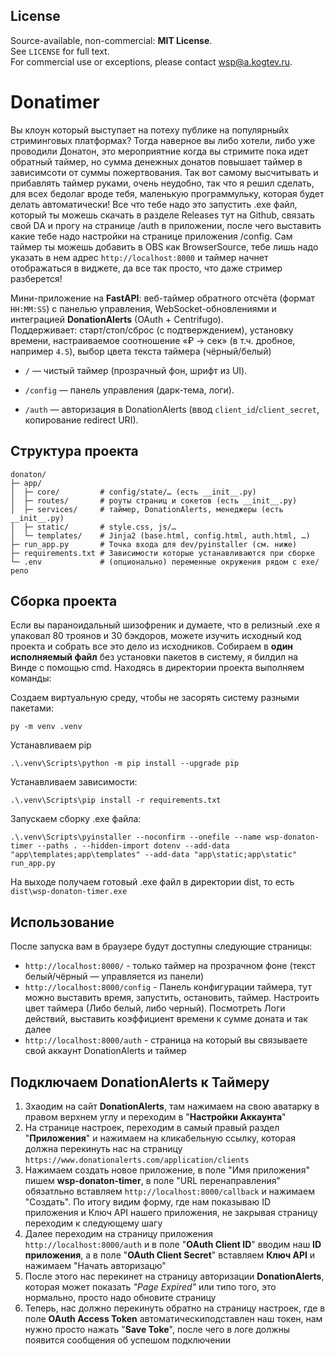 ## License
Source-available, non-commercial: **MIT License**.  
See `LICENSE` for full text.  
For commercial use or exceptions, please contact <wsp@a.kogtev.ru>.

# Donatimer

Вы клоун который выступает на потеху публике на популярныйх стриминговых платформах? Тогда наверное вы либо хотели, либо уже проводили Донатон, это мероприятние когда вы стримите пока идет обратный таймер, но сумма денежных донатов повышает таймер в зависимсоти от суммы пожертвования. Так вот самому высчитывать и прибавлять таймер руками, очень неудобно, так что я решил сделать, для всех бедолаг вроде тебя, маленькую программульку, которая будет делать автоматически! Все что тебе надо это запустить .exe файл, который ты можешь скачать в разделе Releases тут на Github, связать свой DA и прогу на странице /auth в приложении, после чего выставить какие тебе надо настройки на странице приложения /config. Сам таймер ты можешь добавить в OBS как BrowserSource, тебе лишь надо указать в нем адрес `http://localhost:8000` и таймер начнет отображаться в виджете, да все так просто, что даже стример разберется!

Мини-приложение на **FastAPI**: веб-таймер обратного отсчёта (формат `HH:MM:SS`) с панелью управления, WebSocket-обновлениями и интеграцией **DonationAlerts** (OAuth + Centrifugo).  
Поддерживает: старт/стоп/сброс (с подтверждением), установку времени, настраиваемое соотношение «₽ → сек» (в т.ч. дробное, например `4.5`), выбор цвета текста таймера (чёрный/белый)
- `/` — чистый таймер (прозрачный фон, шрифт из UI).
    
- `/config` — панель управления (дарк-тема, логи).
    
- `/auth` — авторизация в DonationAlerts (ввод `client_id`/`client_secret`, копирование redirect URI).

## Структура проекта
```
donaton/
├─ app/
│  ├─ core/         # config/state/… (есть __init__.py)
│  ├─ routes/       # роуты страниц и сокетов (есть __init__.py)
│  ├─ services/     # таймер, DonationAlerts, менеджеры (есть __init__.py)
│  ├─ static/       # style.css, js/…
│  └─ templates/    # Jinja2 (base.html, config.html, auth.html, …)
├─ run_app.py       # Точка входа для dev/pyinstaller (см. ниже)
├─ requirements.txt # Зависимости которые устанавливаются при сборке
└─ .env             # (опционально) переменные окружения рядом с exe/репо
```

## Сборка проекта
Если вы параноидальный шизофреник и думаете, что в релизный .exe я упаковал 80 троянов и 30 бэкдоров, можете изучить исходный код проекта и собрать все это дело из исходников.
Собираем в **один исполняемый файл** без установки пакетов в систему, я билдил на Винде с помощью cmd. Находясь в директории проекта выполняем команды:

Создаем виртуальную среду, чтобы не засорять систему разными пакетами:
 ```
py -m venv .venv
```

Устанавливаем pip
```
.\.venv\Scripts\python -m pip install --upgrade pip
```

Устанавливаем зависимости:
```
.\.venv\Scripts\pip install -r requirements.txt
```

Запускаем сборку .exe файла:
```
.\.venv\Scripts\pyinstaller --noconfirm --onefile --name wsp-donaton-timer --paths . --hidden-import dotenv --add-data "app\templates;app\templates" --add-data "app\static;app\static" run_app.py
```

На выходе получаем готовый .exe файл в директории dist, то есть `dist\wsp-donaton-timer.exe`

## Использование
После запуска вам в браузере будут доступны следующие страницы:
- `http://localhost:8000/` - только таймер на прозрачном фоне (текст белый/чёрный — управляется из панели)
- `http://localhost:8000/config` - Панель конфигурации таймера, тут можно выставить время, запустить, остановить, таймер. Настроить цвет таймера (Либо белый, либо черный). Посмотреть Логи действий, выставить коэффициент времени к сумме доната и так далее
- `http://localhost:8000/auth` - страница на который вы связываете свой аккаунт DonationAlerts и таймер

## Подключаем DonationAlerts к Таймеру
1. Зхаодим на сайт **DonationAlerts**, там нажимаем на свою аватарку в правом верхнем углу и переходим в "**Настройки Аккаунта**"
2. На странице настроек, переходим в самый правый раздел "**Приложения**" и нажимаем на кликабельную ссылку, которая должна перекинуть нас на страницу `https://www.donationalerts.com/application/clients`
3. Нажимаем создать новое приложение, в поле "Имя приложения" пишем **wsp-donaton-timer**, в поле "URL перенаправления" обязатльно вставляем `http://localhost:8000/callback` и нажимаем "Создать". По итогу видим форму, где нам показываю ID приложения и
Ключ API нашего приложения, не закрывая страницу переходим к следующему шагу
4. Далее переходим на страницу приложения `http://localhost:8000/auth` и в поле "**OAuth Client ID**" вводим наш **ID приложения**, а в поле "**OAuth Client Secret**" вставляем **Ключ API** и нажимаем "Начать авторизацю"
5. После этого нас перекинет на страницу авторизации **DonationAlerts**, которая может показать _"Page Expired"_ или типо того, это нормально, просто надо обновите страницу
6. Теперь, нас должно перекинуть обратно на страницу настроек, где в поле **OAuth Access Token** автоматическиподставлен наш токен, нам нужно просто нажать "**Save Toke**", после чего в логе должны появится сообщения об успешом подключении
